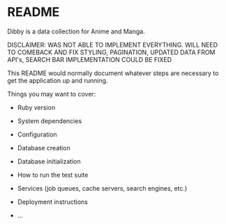 # README

Dibby is a data collection for Anime and Manga.

DISCLAIMER: WAS NOT ABLE TO IMPLEMENT EVERYTHING. WILL NEED TO COMEBACK AND FIX STYLING, PAGINATION, UPDATED DATA FROM API's,
SEARCH BAR IMPLEMENTATION COULD BE FIXED

This README would normally document whatever steps are necessary to get the
application up and running.

Things you may want to cover:

* Ruby version

* System dependencies

* Configuration

* Database creation

* Database initialization

* How to run the test suite

* Services (job queues, cache servers, search engines, etc.)

* Deployment instructions

* ...
